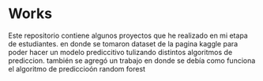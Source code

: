 # Works
Este repositorio contiene algunos proyectos que he realizado en mi etapa de estudiantes.
en donde se tomaron dataset de la pagina kaggle para poder hacer un modelo prediccitivo tulizando distintos algoritmos de prediccion.
también se agregó un trabajo en donde se debía como funciona el algoritmo de prediccioón random forest
